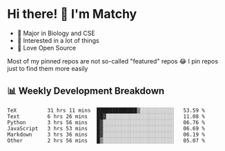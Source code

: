 # Hi there! 👋 I'm Matchy

- 🧬 Major in Biology and CSE
- 🎈 Interested in a lot of things
- 💜 Love Open Source

Most of my pinned repos are not so-called "featured" repos 😂 I pin repos just to find them more easily

## 📊 Weekly Development Breakdown

<!--START_SECTION:waka-->

```text
TeX          31 hrs 11 mins  █████████████▒░░░░░░░░░░░   53.59 %
Text         6 hrs 26 mins   ██▓░░░░░░░░░░░░░░░░░░░░░░   11.08 %
Python       3 hrs 56 mins   █▓░░░░░░░░░░░░░░░░░░░░░░░   06.76 %
JavaScript   3 hrs 53 mins   █▓░░░░░░░░░░░░░░░░░░░░░░░   06.69 %
Markdown     3 hrs 36 mins   █▓░░░░░░░░░░░░░░░░░░░░░░░   06.19 %
Other        2 hrs 56 mins   █▒░░░░░░░░░░░░░░░░░░░░░░░   05.07 %
```

<!--END_SECTION:waka-->
